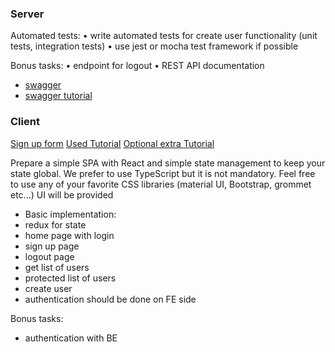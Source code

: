 ### Server
Automated tests:
• write automated tests for create user functionality (unit tests, integration tests)
• use jest or mocha test framework if possible

Bonus tasks:
• endpoint for logout
• REST API documentation
- [swagger](https://swagger.io/tools/swagger-ui/)
- [swagger tutorial](https://www.youtube.com/watch?v=S8kmHtQeflo)

### Client
[Sign up form](https://codesandbox.io/s/2oow9n5p7r?file=/src/style.css:0-689)
[Used Tutorial](https://youtu.be/iP_HqoCuRI0?t=3684)
[Optional extra Tutorial](https://www.youtube.com/watch?v=02zO0hZmwnw)

Prepare a simple SPA with React and simple state management to keep your state global. We prefer to use TypeScript but it is not mandatory.
Feel free to use any of your favorite CSS libraries (material UI, Bootstrap, grommet etc...)
UI will be provided

- Basic implementation:
- redux for state
- home page with login
- sign up page
- logout page
- get list of users
- protected list of users
- create user
- authentication should be done on FE side

Bonus tasks:
- authentication with BE